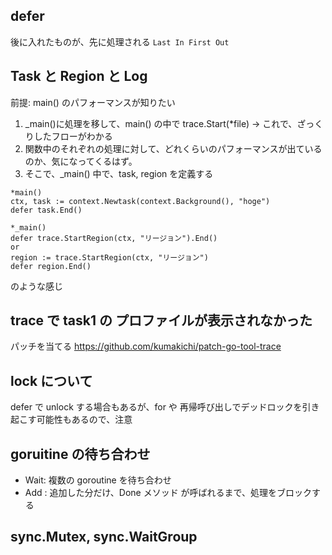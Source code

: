 ## defer 
後に入れたものが、先に処理される
`Last In First Out`

## Task と Region と Log
前提: main() のパフォーマンスが知りたい
1. _main()に処理を移して、main() の中で trace.Start(*file) → これで、ざっくりしたフローがわかる
2. 関数中のそれぞれの処理に対して、どれくらいのパフォーマンスが出ているのか、気になってくるはず。
3. そこで、_main() 中で、task, region を定義する
```
*main()
ctx, task := context.Newtask(context.Background(), "hoge")
defer task.End()

*_main()
defer trace.StartRegion(ctx, "リージョン").End()
or 
region := trace.StartRegion(ctx, "リージョン")
defer region.End()
```
のような感じ

## trace で task1 の プロファイルが表示されなかった
パッチを当てる
https://github.com/kumakichi/patch-go-tool-trace

## lock について
defer で unlock する場合もあるが、for や 再帰呼び出しでデッドロックを引き起こす可能性もあるので、注意

## goruitine の待ち合わせ
- Wait: 複数の goroutine を待ち合わせ
- Add : 追加した分だけ、Done メソッド が呼ばれるまで、処理をブロックする

## sync.Mutex, sync.WaitGroup
